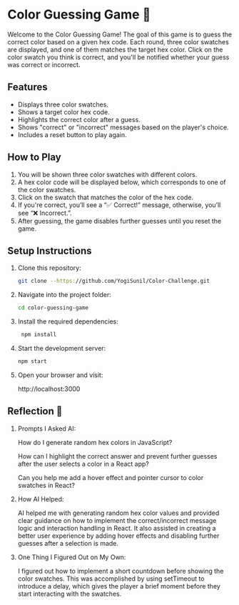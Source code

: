# Color Guessing Game 🎨

Welcome to the Color Guessing Game! The goal of this game is to guess the correct color based on a given hex code. Each round, three color swatches are displayed, and one of them matches the target hex color. Click on the color swatch you think is correct, and you'll be notified whether your guess was correct or incorrect.

## Features

- Displays three color swatches.
- Shows a target color hex code.
- Highlights the correct color after a guess.
- Shows "correct" or "incorrect" messages based on the player's choice.
- Includes a reset button to play again.

## How to Play

1. You will be shown three color swatches with different colors.
2. A hex color code will be displayed below, which corresponds to one of the color swatches.
3. Click on the swatch that matches the color of the hex code.
4. If you're correct, you’ll see a “✅ Correct!” message, otherwise, you’ll see “❌ Incorrect.”.
5. After guessing, the game disables further guesses until you reset the game.

## Setup Instructions

1. Clone this repository:

   ```bash
   git clone --https://github.com/YogiSunil/Color-Challenge.git

2. Navigate into the project folder:

   ```bash
   cd color-guessing-game

3. Install the required dependencies:
   ```bash
    npm install

4. Start the development server:
    ```bash
    npm start
5. Open your browser and visit:
    
    http://localhost:3000



## Reflection 🧠

1. Prompts I Asked AI:

    How do I generate random hex colors in JavaScript?

    How can I highlight the correct answer and prevent further guesses after the user selects a color in a React app?

    Can you help me add a hover effect and pointer cursor to color swatches in React?

2. How AI Helped:

    AI helped me with generating random hex color values and provided clear guidance on how to implement the correct/incorrect message logic and interaction handling in React. It also assisted in creating a better user experience by adding hover effects and disabling further guesses after a selection is made.

3. One Thing I Figured Out on My Own:

    I figured out how to implement a short countdown before showing the color swatches. This was accomplished by using setTimeout to introduce a delay, which gives the player a brief moment before they start interacting with the swatches.

